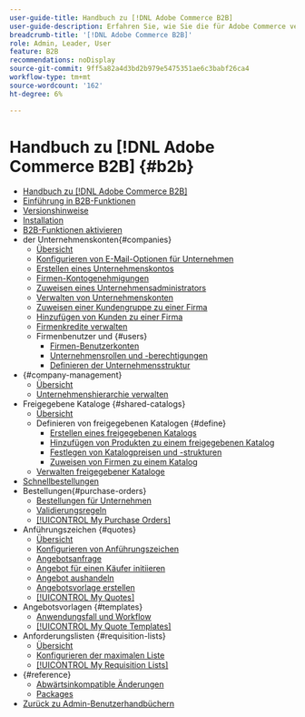 ```yaml
---
user-guide-title: Handbuch zu [!DNL Adobe Commerce B2B]
user-guide-description: Erfahren Sie, wie Sie die für Adobe Commerce verfügbaren integrierten B2B-Funktionen verwenden.
breadcrumb-title: '[!DNL Adobe Commerce B2B]'
role: Admin, Leader, User
feature: B2B
recommendations: noDisplay
source-git-commit: 9ff5a82a4d3bd2b979e5475351ae6c3babf26ca4
workflow-type: tm+mt
source-wordcount: '162'
ht-degree: 6%

---
```



# Handbuch zu [!DNL Adobe Commerce B2B] {#b2b}

+ [Handbuch zu [!DNL Adobe Commerce B2B]](guide-overview.md)
+ [Einführung in B2B-Funktionen](introduction.md)
+ [Versionshinweise](release-notes.md)
+ [Installation](install.md)
+ [B2B-Funktionen aktivieren](enable-basic-features.md)
+ der Unternehmenskonten{#companies}
   + [Übersicht](account-companies.md)
   + [Konfigurieren von E-Mail-Optionen für Unternehmen](email-company-configuration.md)
   + [Erstellen eines Unternehmenskontos](account-company-create.md)
   + [Firmen-Kontogenehmigungen](account-company-approve.md)
   + [Zuweisen eines Unternehmensadministrators](account-company-admin.md)
   + [Verwalten von Unternehmenskonten](account-company-manage.md)
   + [Zuweisen einer Kundengruppe zu einer Firma](account-company-customer-group.md)
   + [Hinzufügen von Kunden zu einer Firma](customer-assign-company.md)
   + [Firmenkredite verwalten](credit-company.md)
   + Firmenbenutzer und {#users}
      + [Firmen-Benutzerkonten](account-company-users.md)
      + [Unternehmensrollen und -berechtigungen](account-company-roles-permissions.md)
      + [Definieren der Unternehmensstruktur](account-company-structure.md)
+ {#company-management}
   + [Übersicht](manage-companies.md)
   + [Unternehmenshierarchie verwalten](manage-company-hierarchy.md)
+ Freigegebene Kataloge {#shared-catalogs}
   + [Übersicht](catalog-shared.md)
   + Definieren von freigegebenen Katalogen {#define}
      + [Erstellen eines freigegebenen Katalogs](catalog-shared-create.md)
      + [Hinzufügen von Produkten zu einem freigegebenen Katalog](catalog-shared-product-add.md)
      + [Festlegen von Katalogpreisen und -strukturen](catalog-shared-pricing-structure.md)
      + [Zuweisen von Firmen zu einem Katalog](catalog-shared-assign-companies.md)
   + [Verwalten freigegebener Kataloge](catalog-shared-manage.md)
+ [Schnellbestellungen](quick-order.md)
+ Bestellungen{#purchase-orders}
   + [Bestellungen für Unternehmen](purchase-order-flow.md)
   + [Validierungsregeln](account-dashboard-approval-rules.md)
   + [[!UICONTROL My Purchase Orders]](account-dashboard-my-purchase-orders.md)
+ Anführungszeichen {#quotes}
   + [Übersicht](quotes.md)
   + [Konfigurieren von Anführungszeichen](configure-quotes.md)
   + [Angebotsanfrage](quote-request.md)
   + [Angebot für einen Käufer initiieren](sales-rep-initiates-quote.md)
   + [Angebot aushandeln](quote-price-negotiation.md)
   + [Angebotsvorlage erstellen](quote-templates.md)
   + [[!UICONTROL My Quotes]](account-dashboard-my-quotes.md)
+ Angebotsvorlagen {#templates}
   + [Anwendungsfall und Workflow](quote-templates-overview.md)
   + [[!UICONTROL My Quote Templates]](account-dashboard-my-quote-templates.md)
+ Anforderungslisten {#requisition-lists}
   + [Übersicht](requisition-lists.md)
   + [Konfigurieren der maximalen Liste](configure-requisition-lists.md)
   + [[!UICONTROL My Requisition Lists]](account-dashboard-requisition-lists-manage.md)
+ {#reference}
   + [Abwärtsinkompatible Änderungen](backward-incompatible-changes.md)
   + [Packages](packages.md)
+ [Zurück zu Admin-Benutzerhandbüchern](https://experienceleague.adobe.com/de/docs/commerce-admin/user-guides/home)
